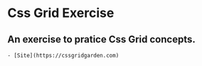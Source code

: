 # Css Grid Exercise

## An exercise to pratice Css Grid concepts.
```
- [Site](https://cssgridgarden.com)
